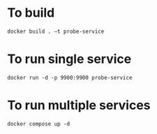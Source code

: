 # To build
`docker build . –t probe-service`

# To run single service
`docker run -d -p 9900:9900 probe-service`

# To run multiple services
`docker compose up -d`
